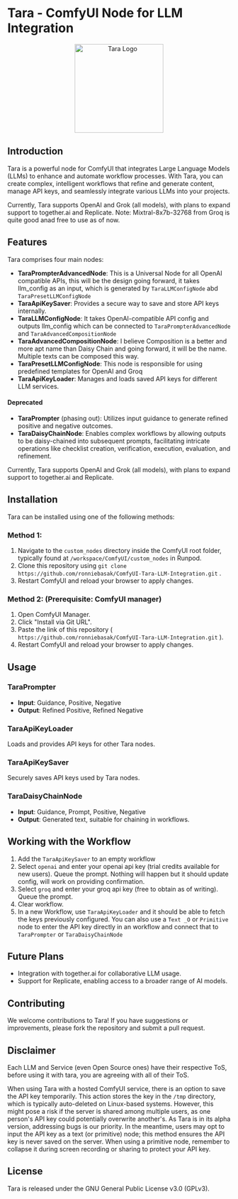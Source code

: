 # Tara - ComfyUI Node for LLM Integration

<p align="center">
  <img src="logo/tara-logo.webp" alt="Tara Logo" width="200"/>
</p>

## Introduction
Tara is a powerful node for ComfyUI that integrates Large Language Models (LLMs) to enhance and automate workflow processes. With Tara, you can create complex, intelligent workflows that refine and generate content, manage API keys, and seamlessly integrate various LLMs into your projects.

Currently, Tara supports OpenAI and Grok (all models), with plans to expand support to together.ai and Replicate.
Note: Mixtral-8x7b-32768 from Groq is quite good anad free to use as of now.

## Features
Tara comprises four main nodes:

- **TaraPrompterAdvancedNode**: This is a Universal Node for all OpenAI compatible APIs, this will be the design going forward, it takes llm_config as an input, which is generated by `TaraLLMConfigNode` abd `TaraPresetLLMConfigNode`
- **TaraApiKeySaver**: Provides a secure way to save and store API keys internally.
- **TaraLLMConfigNode**: It takes OpenAI-compatible API config and outputs llm_config which can be connected to `TaraPrompterAdvancedNode` and `TaraAdvancedCompositionNode`
- **TaraAdvancedCompositionNode**: I believe Composition is a better and more apt name than Daisy Chain and going forward, it will be the name. Multiple texts can be composed this way.
- **TaraPresetLLMConfigNode**: This node is responsible for using predefined templates for OpenAI and Groq
- **TaraApiKeyLoader**: Manages and loads saved API keys for different LLM services.

#### Deprecated
- **TaraPrompter** (phasing out): Utilizes input guidance to generate refined positive and negative outcomes.
- **TaraDaisyChainNode**: Enables complex workflows by allowing outputs to be daisy-chained into subsequent prompts, facilitating intricate operations like checklist creation, verification, execution, evaluation, and refinement.


Currently, Tara supports OpenAI and Grok (all models), with plans to expand support to together.ai and Replicate.

## Installation
Tara can be installed using one of the following methods:

### Method 1:
1. Navigate to the `custom_nodes` directory inside the ComfyUI root folder, typically found at `/workspace/ComfyUI/custom_nodes` in Runpod.
2. Clone this repository using `git clone https://github.com/ronniebasak/ComfyUI-Tara-LLM-Integration.git` .
3. Restart ComfyUI and reload your browser to apply changes.

### Method 2: (Prerequisite: ComfyUI manager)
1. Open ComfyUI Manager.
2. Click "Install via Git URL".
3. Paste the link of this repository ( `https://github.com/ronniebasak/ComfyUI-Tara-LLM-Integration.git` ).
4. Restart ComfyUI and reload your browser to apply changes.

## Usage
### TaraPrompter
- **Input**: Guidance, Positive, Negative
- **Output**: Refined Positive, Refined Negative

### TaraApiKeyLoader
Loads and provides API keys for other Tara nodes.

### TaraApiKeySaver
Securely saves API keys used by Tara nodes.

### TaraDaisyChainNode
- **Input**: Guidance, Prompt, Positive, Negative
- **Output**: Generated text, suitable for chaining in workflows.

## Working with the Workflow 
1. Add the `TaraApiKeySaver` to an empty workflow
2. Select `openai` and enter your openai api key (trial credits available for new users). Queue the prompt. Nothing will happen but it should update config, will work on providing confirmation.
3. Select `groq` and enter your groq api key (free to obtain as of writing). Queue the prompt.
4. Clear workflow.
5. In a new Workflow, use `TaraApiKeyLoader` and it should be able to fetch the keys previously configured. You can also use a `Text _O` or `Primitive` node to enter the API key directly in an workflow and connect that to `TaraPrompter` or `TaraDaisyChainNode`

## Future Plans
- Integration with together.ai for collaborative LLM usage.
- Support for Replicate, enabling access to a broader range of AI models.

## Contributing
We welcome contributions to Tara! If you have suggestions or improvements, please fork the repository and submit a pull request.

## Disclaimer
Each LLM and Service (even Open Source ones) have their respective ToS, before using it with tara, you are agreeing with all of their ToS.

When using Tara with a hosted ComfyUI service, there is an option to save the API key temporarily. This action stores the key in the `/tmp` directory, which is typically auto-deleted on Linux-based systems. However, this might pose a risk if the server is shared among multiple users, as one person's API key could potentially overwrite another's. As Tara is in its alpha version, addressing bugs is our priority. In the meantime, users may opt to input the API key as a text (or primitive) node; this method ensures the API key is never saved on the server. When using a primitive node, remember to collapse it during screen recording or sharing to protect your API key.

## License
Tara is released under the GNU General Public License v3.0 (GPLv3).
